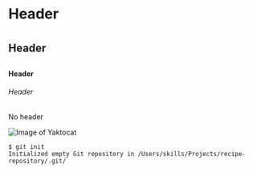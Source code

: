 # Header <h1>
## Header <h2>
#### Header <h4>
###### Header <h6>
No header

![Image of Yaktocat](https://octodex.github.com/images/yaktocat.png)

```
$ git init
Initialized empty Git repository in /Users/skills/Projects/recipe-repository/.git/
```
